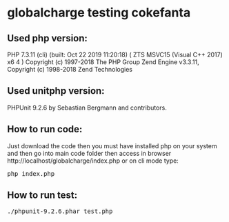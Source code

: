 # globalcharge testing cokefanta

## Used php version:
PHP 7.3.11 (cli) (built: Oct 22 2019 11:20:18) ( ZTS MSVC15 (Visual C++ 2017) x6
4 )
Copyright (c) 1997-2018 The PHP Group
Zend Engine v3.3.11, Copyright (c) 1998-2018 Zend Technologies

## Used unitphp version:
PHPUnit 9.2.6 by Sebastian Bergmann and contributors.

## How to run code:
Just download the code then you must have installed php on your system and then go into main code folder then
access in browser http://localhost/globalcharge/index.php or on cli mode type:
<pre>php index.php</pre>

## How to run test:
<pre>./phpunit-9.2.6.phar test.php</pre>
